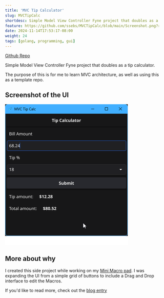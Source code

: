 ```yaml
---
title: 'MVC Tip Calculator'
slug: MVCTipCalc
shortdesc: Simple Model View Controller Fyne project that doubles as a tip calculator.
feature: https://github.com/ssebs/MVCTipCalc/blob/main/Screenshot.png?raw=true
date: 2024-11-14T17:53:17-08:00
weight: 24
tags: [golang, programming, gui]
---
```

[Github Repo](https://github.com/ssebs/MVCTipCalc)

Simple Model View Controller Fyne project that doubles as a tip calculator.

The purpose of this is for me to learn MVC architecture, as well as using this as a template repo.

## Screenshot of the UI
![screenshot](https://github.com/ssebs/MVCTipCalc/blob/main/Screenshot.png?raw=true)

## More about why
I created this side project while working on my [Mini Macro pad](/projects/go-mmp/). I was expanding the UI from a simple grid of buttons to include a Drag and Drop interface to edit the Macros. 

If you'd like to read more, check out the [blog entry](/blog/mvctipcalc/)